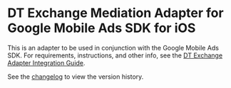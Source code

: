 # DT Exchange Mediation Adapter for Google Mobile Ads SDK for iOS

This is an adapter to be used in conjunction with the Google Mobile Ads SDK.
For requirements, instructions, and other info, see the
[DT Exchange Adapter Integration Guide](https://developers.google.com/admob/ios/mediation/dt-exchange).

See the [changelog](https://developers.google.com/admob/ios/mediation/dt-exchange#dt-exchange-ios-mediation-adapter-changelog)
to view the version history.
